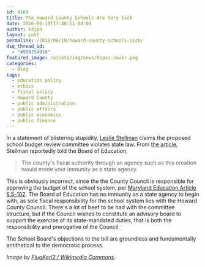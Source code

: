 ```yaml
---
id: 4160
title: The Howard County Schools Are Very Sick
date: 2016-06-10T17:48:51-04:00
author: k3jph
layout: post
permalink: /2016/06/10/howard-county-schools-sick/
dsq_thread_id:
  - "4900754910"
featured_image: /assets/img/news/hcpss-cover.png
categories:
  - Blog
tags:
  - education policy
  - ethics
  - fiscal policy
  - Howard County
  - public administration
  - public affairs
  - public economics
  - public finance
---
```

In a statement of blistering stupidity, [Leslie Stellman](http://pklaw.com/pk-law-directory/stellman-leslie-r/) claims the proposed school budget review committee violates state law.  From [the article](http://www.baltimoresun.com/news/maryland/howard/columbia/ph-ho-cf-board-meeting-0616-20160610-story.html), Stellman reportedly told the Board of Education,

> The county's fiscal authority through an agency such as this creation would erode your immunity as a state agency.

This is obviously incorrect, since the the County Council is responsible for approving the budget of the school system, per [Maryland Education Article § 5-102](http://web.lexisnexis.com/research/xlink?app=00075&view=full&interface=1&docinfo=off&searchtype=get&search=Md.+EDUCATION+Code+Ann.+%A7+5-102).  The Board of Education has no immunity as a state agency to begin with, as sole fiscal responsibility for the school system lies with the Howard County Council.  There's a lot of beef to be had with the committee structure, but if the Council wishes to constitute an advisory board to support the exercise of its state-mandated duties, that is both the responsibility and prerogative of the Council.  

The School Board's objections to the bill are groundless and fundamentally antithetical to the democratic process. 

_Image by [FlugKerl2 / Wikimedia Commons](https://commons.wikimedia.org/wiki/File:Lake_Elkhorn_Middle_School_-_Cradlerock_Elementary_School.JPG)._
